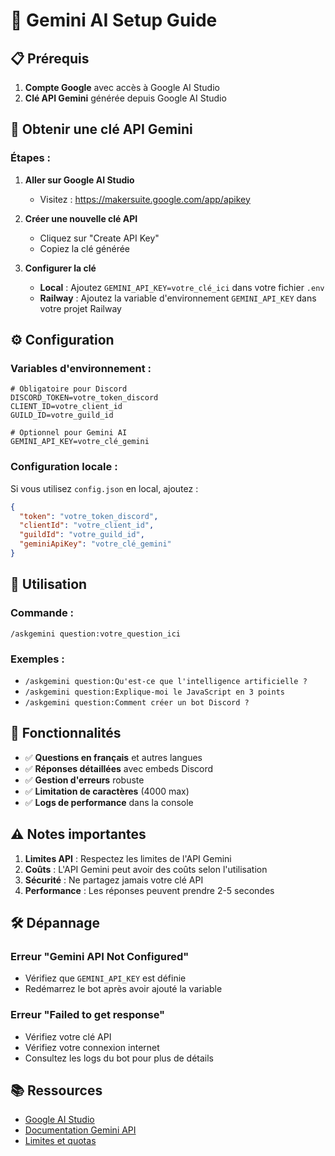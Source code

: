 # 🤖 Gemini AI Setup Guide

## 📋 **Prérequis**

1. **Compte Google** avec accès à Google AI Studio
2. **Clé API Gemini** générée depuis Google AI Studio

## 🔑 **Obtenir une clé API Gemini**

### **Étapes :**

1. **Aller sur Google AI Studio**
   - Visitez : https://makersuite.google.com/app/apikey

2. **Créer une nouvelle clé API**
   - Cliquez sur "Create API Key"
   - Copiez la clé générée

3. **Configurer la clé**
   - **Local** : Ajoutez `GEMINI_API_KEY=votre_clé_ici` dans votre fichier `.env`
   - **Railway** : Ajoutez la variable d'environnement `GEMINI_API_KEY` dans votre projet Railway

## ⚙️ **Configuration**

### **Variables d'environnement :**

```env
# Obligatoire pour Discord
DISCORD_TOKEN=votre_token_discord
CLIENT_ID=votre_client_id
GUILD_ID=votre_guild_id

# Optionnel pour Gemini AI
GEMINI_API_KEY=votre_clé_gemini
```

### **Configuration locale :**

Si vous utilisez `config.json` en local, ajoutez :

```json
{
  "token": "votre_token_discord",
  "clientId": "votre_client_id", 
  "guildId": "votre_guild_id",
  "geminiApiKey": "votre_clé_gemini"
}
```

## 🚀 **Utilisation**

### **Commande :**
```
/askgemini question:votre_question_ici
```

### **Exemples :**
- `/askgemini question:Qu'est-ce que l'intelligence artificielle ?`
- `/askgemini question:Explique-moi le JavaScript en 3 points`
- `/askgemini question:Comment créer un bot Discord ?`

## 🔧 **Fonctionnalités**

- ✅ **Questions en français** et autres langues
- ✅ **Réponses détaillées** avec embeds Discord
- ✅ **Gestion d'erreurs** robuste
- ✅ **Limitation de caractères** (4000 max)
- ✅ **Logs de performance** dans la console

## ⚠️ **Notes importantes**

1. **Limites API** : Respectez les limites de l'API Gemini
2. **Coûts** : L'API Gemini peut avoir des coûts selon l'utilisation
3. **Sécurité** : Ne partagez jamais votre clé API
4. **Performance** : Les réponses peuvent prendre 2-5 secondes

## 🛠️ **Dépannage**

### **Erreur "Gemini API Not Configured"**
- Vérifiez que `GEMINI_API_KEY` est définie
- Redémarrez le bot après avoir ajouté la variable

### **Erreur "Failed to get response"**
- Vérifiez votre clé API
- Vérifiez votre connexion internet
- Consultez les logs du bot pour plus de détails

## 📚 **Ressources**

- [Google AI Studio](https://makersuite.google.com/app/apikey)
- [Documentation Gemini API](https://ai.google.dev/docs)
- [Limites et quotas](https://ai.google.dev/pricing) 